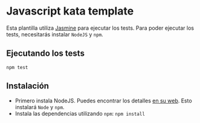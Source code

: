 # Javascript kata template

Esta plantilla utiliza [Jasmine](https://jasmine.github.io/) para ejecutar los tests. Para poder ejecutar los tests, necesitarás instalar `NodeJS` y `npm`.

## Ejecutando los tests

`npm test`

## Instalación

- Primero instala NodeJS. Puedes encontrar los detalles [en su web](https://nodejs.org/en/). Esto instalará `Node` y `npm`.
- Instala las dependencias utilizando `npm`: `npm install`
